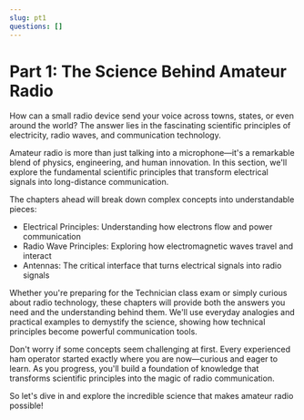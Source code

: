 ```yaml
---
slug: pt1
questions: []
---
```


# Part 1: The Science Behind Amateur Radio

How can a small radio device send your voice across towns, states, or even around the world? The answer lies in the fascinating scientific principles of electricity, radio waves, and communication technology.

Amateur radio is more than just talking into a microphone—it's a remarkable blend of physics, engineering, and human innovation. In this section, we'll explore the fundamental scientific principles that transform electrical signals into long-distance communication.

The chapters ahead will break down complex concepts into understandable pieces:
- Electrical Principles: Understanding how electrons flow and power communication
- Radio Wave Principles: Exploring how electromagnetic waves travel and interact
- Antennas: The critical interface that turns electrical signals into radio signals

Whether you're preparing for the Technician class exam or simply curious about radio technology, these chapters will provide both the answers you need and the understanding behind them. We'll use everyday analogies and practical examples to demystify the science, showing how technical principles become powerful communication tools.

Don't worry if some concepts seem challenging at first. Every experienced ham operator started exactly where you are now—curious and eager to learn. As you progress, you'll build a foundation of knowledge that transforms scientific principles into the magic of radio communication.

So let's dive in and explore the incredible science that makes amateur radio possible!
